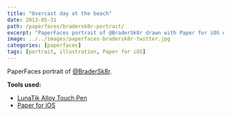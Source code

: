 ```yaml
---
title: "Overcast day at the beach"
date: 2013-05-31
path: /paperfaces/bradersk8r-portrait/
excerpt: "PaperFaces portrait of @BraderSk8r drawn with Paper for iOS on an iPad."
image: ../../images/paperfaces-bradersk8r-twitter.jpg
categories: [paperfaces]
tags: [portrait, illustration, Paper for iOS]
---
```


PaperFaces portrait of [@BraderSk8r](https://twitter.com/BraderSk8r).

**Tools used:**

- [LunaTik Alloy Touch Pen](https://www.amazon.com/gp/product/B00821TR7G/ref=as_li_ss_tl?ie=UTF8&tag=mademist-20&linkCode=as2&camp=1789&creative=390957&creativeASIN=B00821TR7G)
- [Paper for iOS](https://paper.bywetransfer.com/)
